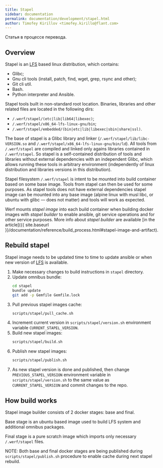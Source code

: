 ```yaml
---
title: Stapel
sidebar: documentation
permalink: documentation/development/stapel.html
author: Timofey Kirillov <timofey.kirillo@flant.com>
---
```


<div id="outdatedWarning" class="docs__outdated active">
    Статья в процессе перевода.
</div>

## Overview

Stapel is an [LFS](http://www.linuxfromscratch.org/lfs/view/stable) based linux distribution, which contains:

 * Glibc;
 * Gnu cli tools (install, patch, find, wget, grep, rsync and other);
 * Git cli util.
 * Bash.
 * Python interpreter and Ansible.

Stapel tools built in non-standard root location. Binaries, libraries and other related files are located in the following dirs:

 * `/.werf/stapel/(etc|lib|lib64|libexec)`;
 * `/.werf/stapel/x86_64-lfs-linux-gnu/bin`;
 * `/.werf/stapel/embedded/(bin|etc|lib|libexec|sbin|share|ssl)`.

The base of stapel is a Glibc library and linker (`/.werf/stapel/lib/libc-VERSION.so` and `/.werf/stapel/x86_64-lfs-linux-gnu/bin/ld`). All tools from `/.werf/stapel` are compiled and linked only agains libraries contained in `/.werf/stapel`. So stapel is a self-contained distribution of tools and libraries without external dependencies with an independent Glibc, which allows running these tools in arbitrary environment (independently of linux distribution and libraries versions in this distribution).

Stapel filesystem `/.werf/stapel` is intent to be mounted into build container based on some base image. Tools from stapel can then be used for some purposes. As stapel tools does not have external dependencies stapel image can be mounted into any base image (alpine linux with musl libc, or ubuntu with glibc — does not matter) and tools will work as expected.

Werf mounts _stapel image_ into each build container when building docker images with _stapel builder_ to enable ansible, git service operations and for other service purposes. More info about _stapel builder_ are available [in the article]({{ site.baseurl }}/documentation/reference/build_process.html#stapel-image-and-artifact).

## Rebuild stapel

Stapel image needs to be updated time to time to update ansible or when new version of [LFS](http://www.linuxfromscratch.org/lfs/view/stable) is available.

1. Make necessary changes to build instructions in `stapel` directory.
2. Update omnibus bundle:
    ```bash
    cd stapel
    bundle update
    git add -p Gemfile Gemfile.lock
    ```
3. Pull previous stapel images cache:
    ```bash
    scripts/stapel/pull_cache.sh
    ```
4. Increment current version in `scripts/stapel/version.sh` environment variable `CURRENT_STAPEL_VERSION`.
5. Build new stapel images:
    ```bash
    scripts/stapel/build.sh
    ```
6. Publish new stapel images:
    ```bash
    scripts/stapel/publish.sh
    ```
7. As new stapel version is done and published, then change `PREVIOUS_STAPEL_VERSION` environment variable in `scripts/stapel/version.sh` to the same value as `CURRENT_STAPEL_VERSION` and commit changes to the repo.

## How build works

Stapel image builder consists of 2 docker stages: base and final.

Base stage is an ubuntu based image used to build LFS system and additional omnibus packages.

Final stage is a pure scratch image which imports only necessary `/.werf/stapel` files.

NOTE: Both base and final docker stages are being published during `scripts/stapel/publish.sh` procedure to enable cache during next stapel rebuild.
